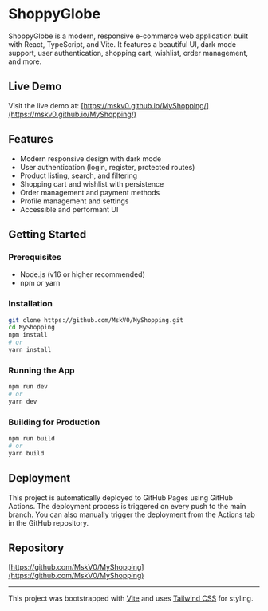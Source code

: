 # ShoppyGlobe

ShoppyGlobe is a modern, responsive e-commerce web application built with React, TypeScript, and Vite. It features a beautiful UI, dark mode support, user authentication, shopping cart, wishlist, order management, and more.

## Live Demo
Visit the live demo at: [https://mskv0.github.io/MyShopping/](https://mskv0.github.io/MyShopping/)

## Features
- Modern responsive design with dark mode
- User authentication (login, register, protected routes)
- Product listing, search, and filtering
- Shopping cart and wishlist with persistence
- Order management and payment methods
- Profile management and settings
- Accessible and performant UI

## Getting Started

### Prerequisites
- Node.js (v16 or higher recommended)
- npm or yarn

### Installation
```bash
git clone https://github.com/MskV0/MyShopping.git
cd MyShopping
npm install
# or
yarn install
```

### Running the App
```bash
npm run dev
# or
yarn dev
```

### Building for Production
```bash
npm run build
# or
yarn build
```

## Deployment
This project is automatically deployed to GitHub Pages using GitHub Actions. The deployment process is triggered on every push to the main branch. You can also manually trigger the deployment from the Actions tab in the GitHub repository.

## Repository
[https://github.com/MskV0/MyShopping](https://github.com/MskV0/MyShopping)

---

This project was bootstrapped with [Vite](https://vitejs.dev/) and uses [Tailwind CSS](https://tailwindcss.com/) for styling.

